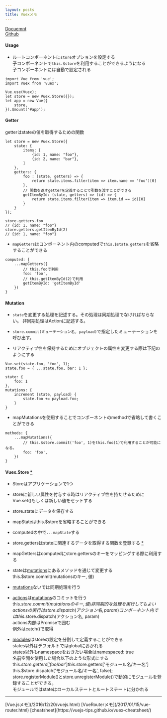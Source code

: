 ```yaml
---
layout: posts
title: Vuexメモ 
---
```

[Docuemnt](https://vuex.vuejs.org/en/)  
[Github](https://github.com/vuejs/vuex)  

#### Usage

* ルートコンポーネントに`store`オプションを設定する  
子コンポーネントで`this.$store`を利用することができるようになる  
子コンポーネントには自動で設定される  

```
import Vue from 'vue';
import Vuex from 'vuex';

Vue.use(Vuex);
let store = new Vuex.Store({});
let app = new Vue({
    store,
}).$mount('#app');
```

#### Getter

getterはstateの値を取得するための関数

```
let store = new Vuex.Store({ 
    state: {
        items: [
            {id: 1, name: "foo"},
            {id: 2, name: "bar"},
        ]
    },
    getters: {
        foo : (state, getters) => {
            return state.items.filter(item => item.name == 'foo')[0]
        },
        // 関数を返すgetterを定義することで引数を渡すことができる
        getItemById: (state, getters) => (id) => {
            return state.items.filter(item => item.id == id)[0]
        }
    }
});

store.getters.foo
// {id: 1, name: "foo"}
store.getters.getItemById(2)
// {id: 1, name: "foo"}
```

* `mapGetters`はコンポーネント内のcomputedで`this.$state.getters`を省略することができる

```
computed: {
    ...mapGetters({
        // this.fooで利用
        foo: 'foo',
        // this.getItemById(2)で利用
        getItemById: 'getItemById' 
    })
}
```

#### Mutation

* `state`を変更する処理を記述する。その処理は同期処理でなければならない。
非同期処理はActionに記述する。  

* `store.commit(ミューテーション名, payload)`で指定したミューテーションを呼び出す。

* リアクティブ性を保持するためにオブジェクトの属性を変更する際は下記のようにする

```
Vue.set(state.foo, 'foo', 1); 
state.foo = { ...state.foo, bar: 1 };
```

```
state: {
    foo: 1
},
mutations: {
    increment (state, payload) {
        state.foo += payload.foo;
    }
}
```

* mapMutationsを使用することでコンポーネントのmethodで省略して書くことができる

```
methods: {
    ...mapMutations({
        // this.$store.commit('foo', 1)をthis.foo(1)で利用することが可能になる。
        foo: 'foo',
    })
}
```

#### Vuex.Store [\*](https://vuex.vuejs.org/en/api.html)

* Storeはアプリケーションで1つ  

* storeに新しい属性を付与する時はリアクティブ性を持たせるためにVue.set()もしくは新しい値をセットする  

* store.stateにデータを保存する  

* mapStateはthis.$storeを省略することができる  

* computedの中で`...mapState`する  

* store.gettersはstateに関連するデータを取得する関数を登録する [\*](https://vuex.vuejs.org/en/getters.html)  

* mapGettersはcomputedにstore.gettersのキーをマッピングする際に利用する  

* stateは[mutations](https://vuex.vuejs.org/en/mutations.html)にあるメソッドを通じて変更する
this.$store.commit(mutationsのキー, 値)  

* [mutations](https://vuex.vuejs.org/en/mutations.html)ないでは同期処理を行う   

* [actions](https://vuex.vuejs.org/en/actions.html)は[mutations](https://vuex.vuejs.org/en/mutations.html)のコミットを行う  
this.$store.commit(mutationsのキー, 値)  
非同期的な処理を実行してもよい  
actionsの実行はstore.dispatch(アクション名, param)  
コンポーネント内ではthis.$store.dispatch(アクション名, param)   
actions内部はPromiseで囲む  
例外はcatch()で取得  

* [modules](https://vuex.vuejs.org/en/modules.html)はstoreの設定を分割して定義することができる  
states以外はデフォルトではglobalにおかれる  
states以外もnamespaceをおきたい場合はnamespaced: true  
名前空間を使用した場合以下のような形式にする  
this.$store.getters['foo/bar']  
this.$store.getters['モジュール名/キー名']  
this.$store.dispatch('モジュール名/キー名', false);  
store.registerModule()とstore.unregisterModule()で動的にモジュールを登録することができる。  
モジュールではstateはローカルステートとルートステートに分かれる  

<hr>
[Vue.jsメモ](/2016/12/20/vuejs.html)  
[VueRouterメモ](/2017/01/15/vue-router.html)  
[cheatsheet](https://vuejs-tips.github.io/vuex-cheatsheet/)  
